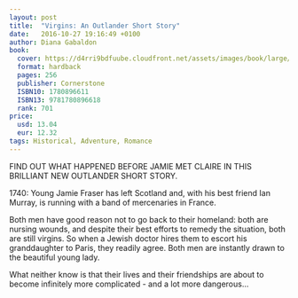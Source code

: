 ```yaml
---
layout: post
title:  "Virgins: An Outlander Short Story"
date:   2016-10-27 19:16:49 +0100
author: Diana Gabaldon
book: 
  cover: https://d4rri9bdfuube.cloudfront.net/assets/images/book/large/9781/7808/9781780896618.jpg
  format: hardback
  pages: 256
  publisher: Cornerstone
  ISBN10: 1780896611
  ISBN13: 9781780896618
  rank: 701
price: 
  usd: 13.04
  eur: 12.32
tags: Historical, Adventure, Romance
---
```


FIND OUT WHAT HAPPENED BEFORE JAMIE MET CLAIRE IN THIS BRILLIANT NEW OUTLANDER SHORT STORY. 

1740: Young Jamie Fraser has left Scotland and, with his best friend Ian Murray, is running with a band of mercenaries in France. 

Both men have good reason not to go back to their homeland: both are nursing wounds, and despite their best efforts to remedy the situation, both are still virgins. So when a Jewish doctor hires them to escort his granddaughter to Paris, they readily agree. Both men are instantly drawn to the beautiful young lady. 

What neither know is that their lives and their friendships are about to become infinitely more complicated - and a lot more dangerous...
